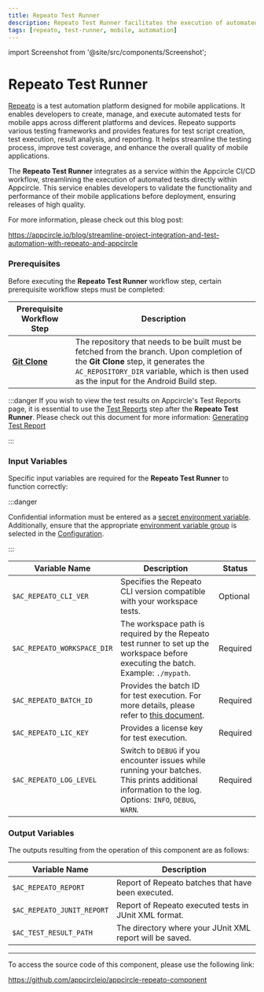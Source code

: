 ```yaml
---
title: Repeato Test Runner
description: Repeato Test Runner facilitates the execution of automated tests for mobile applications directly within Appcircle.
tags: [repeato, test-runner, mobile, automation]
---
```


import Screenshot from '@site/src/components/Screenshot';

# Repeato Test Runner

[Repeato](https://www.repeato.app) is a test automation platform designed for mobile applications. It enables developers to create, manage, and execute automated tests for mobile apps across different platforms and devices. Repeato supports various testing frameworks and provides features for test script creation, test execution, result analysis, and reporting. It helps streamline the testing process, improve test coverage, and enhance the overall quality of mobile applications.

The **Repeato Test Runner** integrates as a service within the Appcircle CI/CD workflow, streamlining the execution of automated tests directly within Appcircle. This service enables developers to validate the functionality and performance of their mobile applications before deployment, ensuring releases of high quality.

For more information, please check out this blog post:

https://appcircle.io/blog/streamline-project-integration-and-test-automation-with-repeato-and-appcircle

### Prerequisites

Before executing the **Repeato Test Runner** workflow step, certain prerequisite workflow steps must be completed:

| Prerequisite Workflow Step                                   | Description                                                                                                                                                                                                                  |
| ------------------------------------------------------------ | ---------------------------------------------------------------------------------------------------------------------------------------------------------------------------------------------------------------------------- |
| [**Git Clone**](/workflows/common-workflow-steps/#git-clone) | The repository that needs to be built must be fetched from the branch. Upon completion of the **Git Clone** step, it generates the `AC_REPOSITORY_DIR` variable, which is then used as the input for the Android Build step. |

<Screenshot url='https://cdn.appcircle.io/docs/assets/common-workflow-components-repeato_1.png'/>

:::danger
If you wish to view the test results on Appcircle's Test Reports page, it is essential to use the [Test Reports](https://github.com/appcircleio/appcircle-test-report-component) step after the **Repeato Test Runner**. Please check out this document for more information: [Generating Test Report](/continuous-testing/android-testing/running-android-unit-tests#generating-test-report)

<Screenshot url='https://cdn.appcircle.io/docs/assets/android-workflow-components-android-unit-tests_2.png'/>
:::

### Input Variables

Specific input variables are required for the **Repeato Test Runner** to function correctly:

<Screenshot url='https://cdn.appcircle.io/docs/assets/common-workflow-components-repeato_2.png'/>

:::danger

Confidential information must be entered as a [secret environment variable](/environment-variables/managing-variables#adding-key-and-text-based-value-pairs). Additionally, ensure that the appropriate [environment variable group](/environment-variables/managing-variables#using-environment-variable-groups-in-builds) is selected in the [Configuration](/build/build-process-management/build-profile-configuration/).

:::

| Variable Name               | Description                                                                                                                                                           | Status   |
| --------------------------- | --------------------------------------------------------------------------------------------------------------------------------------------------------------------- | -------- |
| `$AC_REPEATO_CLI_VER`       | Specifies the Repeato CLI version compatible with your workspace tests.                                                                                               | Optional |
| `$AC_REPEATO_WORKSPACE_DIR` | The workspace path is required by the Repeato test runner to set up the workspace before executing the batch. Example: `./mypath`.                                    | Required |
| `$AC_REPEATO_BATCH_ID`      | Provides the batch ID for test execution. For more details, please refer to [this document](https://www.repeato.app/documentation/continuous-integration/#appcircle). | Required |
| `$AC_REPEATO_LIC_KEY`       | Provides a license key for test execution.                                                                                                                            | Required |
| `$AC_REPEATO_LOG_LEVEL`     | Switch to `DEBUG` if you encounter issues while running your batches. This prints additional information to the log. Options: `INFO`, `DEBUG`, `WARN`.                | Required |

### Output Variables

The outputs resulting from the operation of this component are as follows:

| Variable Name              | Description                                              |
| -------------------------- | -------------------------------------------------------- |
| `$AC_REPEATO_REPORT`       | Report of Repeato batches that have been executed.       |
| `$AC_REPEATO_JUNIT_REPORT` | Report of Repeato executed tests in JUnit XML format.    |
| `$AC_TEST_RESULT_PATH`     | The directory where your JUnit XML report will be saved. |

---

To access the source code of this component, please use the following link:

https://github.com/appcircleio/appcircle-repeato-component
